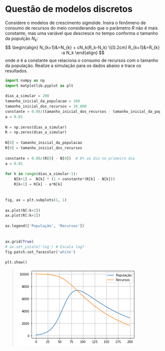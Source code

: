 # Questão de modelos discretos
Considere o modelos de crescimento sigmóide. Insira o fenômeno de consumo de recursos do meio considerando que o parâmetro $R$ não é mais constante, mas uma variável que descresce no tempo conforma o tamanho da populção $N_k$:
$$
\begin{align}
N_{k+1}&=N_{k} + cN_k(R_k-N_k) \\[0.2cm]
R_{k+1}&=R_{k} -a N_k
\end{align}
$$
onde $a$ é a constante que relaciona o consumo de recursos com o tamanho da população. Realize a simulação para os dados abaixo e trace os resultados.


```python
import numpy as np
import matplotlib.pyplot as plt

dias_a_simular = 200
tamanho_inicial_da_populacao = 100
tamanho_inicial_dos_recursos = 10_000
constante = 0.08/(tamanho_inicial_dos_recursos - tamanho_inicial_da_populacao)  # 8% ao dia no primeiro dia
a = 0.01

N = np.zeros(dias_a_simular)
R = np.zeros(dias_a_simular)

N[0] = tamanho_inicial_da_populacao
R[0] = tamanho_inicial_dos_recursos

constante = 0.08/(R[0] - N[0])  # 8% ao dia no primeiro dia
a = 0.01

for k in range(dias_a_simular-1):
    N[k+1] =  N[k] * (1 + constante*(R[k] - N[k]))  
    R[k+1] = R[k] - a*N[k]


fig, ax = plt.subplots(1, 1)

ax.plot(N[:k+2])
ax.plot(R[:k+2])

ax.legend(['População', 'Recursos'])


ax.grid(True)
# ax.set_yscale('log') # Escala log?
fig.patch.set_facecolor('white')

plt.show()
```
> ![Gráfico 05-01](Gráficos/Gráfico05-01.png)
